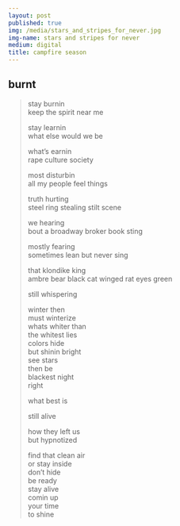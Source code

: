 ```yaml
---
layout: post
published: true
img: /media/stars_and_stripes_for_never.jpg
img-name: stars and stripes for never
medium: digital
title: campfire season
---  
```

## burnt  
  
>stay burnin  
>keep the spirit near me  
>  
>stay learnin  
>what else would we be  
>  
>what’s earnin  
>rape culture society  
>  
>most disturbin  
>all my people feel things  
>  
>truth hurting  
>steel ring stealing stilt scene  
>  
>we hearing  
>bout a broadway broker book sting  
>  
>mostly fearing  
>sometimes lean but never sing  
>  
>that klondike king  
>ambre bear black cat winged rat eyes green  
>  
>still whispering  
>  
>winter then  
>must winterize  
>whats whiter than  
>the whitest lies  
>colors hide  
>but shinin bright  
>see stars   
>then be  
>blackest night  
>right  
>  
>what best is  
>  
>still alive  
>  
>how they left us  
>but hypnotized  
>  
>find that clean air  
>or stay inside  
>don’t hide  
>be ready  
>stay alive  
>comin up  
>your time  
>to shine 